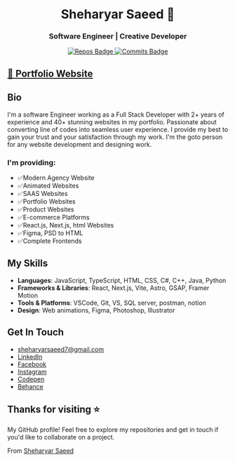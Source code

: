<h1 align="center">Sheharyar Saeed 👋</h1>
<h3 align="center">Software Engineer | Creative Developer</h3>

<p align="center">
  <a href="https://github.com/sherryjutt932?tab=repositories">
    <img src="https://badges.pufler.dev/repos/sherryjutt932" alt="Repos Badge" />
  </a>
  <a href="https://github.com/sherryjutt932">
    <img src="https://badges.pufler.dev/commits/yearly/sherryjutt932" alt="Commits Badge" />
  </a>
</p>

## [🔰 Portfolio Website](https://sheharyar-saeed-portfolio-2024.vercel.app/)

## Bio
I'm a software Engineer working as a Full Stack Developer with 2+ years of experience and 40+ stunning websites in my portfolio. Passionate about converting line of codes into seamless user experience. I provide my best to gain your trust and your satisfaction through my work. I'm the goto person for any website development and designing work.
### I'm providing:

- ✅Modern Agency Website
- ✅Animated Websites
- ✅SAAS Websites
- ✅Portfolio Websites
- ✅Product Websites
- ✅E-commerce Platforms
- ✅React.js, Next.js, html Websites
- ✅Figma, PSD to HTML
- ✅Complete Frontends

## My Skills
- **Languages**: JavaScript, TypeScript, HTML, CSS, C#, C++, Java, Python
- **Frameworks & Libraries**: React, Next.js, Vite, Astro, GSAP, Framer Motion
- **Tools & Platforms**: VSCode, Git, VS, SQL server, postman, notion
- **Design**: Web animations, Figma, Photoshop, Illustrator

## Get In Touch
- [sheharyarsaeed7@gmail.com](mailto:sheharyarsaeed7@gmail.com)
- [LinkedIn](https://www.linkedin.com/in/sheharyarsaeed932/)
- [Facebook](https://www.facebook.com/profile.php?id=100009704040257)
- [Instagram](https://www.instagram.com/sherry_jutt42/)
- [Codepen](https://codepen.io/sherryjutt932)
- [Behance](https://www.behance.net/sheharyarsaeed1)

## Thanks for visiting ⭐️
My GitHub profile! Feel free to explore my repositories and get in touch if you'd like to collaborate on a project.

From [Sheharyar Saeed](https://sheharyar-saeed-portfolio-2024.vercel.app/)

<!--
**sherryjutt932/sherryjutt932** is a ✨ _special_ ✨ repository because its `README.md` (this file) appears on your GitHub profile.

Here are some ideas to get you started:

- 🔭 I’m currently working on ...
- 🌱 I’m currently learning ...
- 👯 I’m looking to collaborate on ...
- 🤔 I’m looking for help with ...
- 💬 Ask me about ...
- 📫 How to reach me: ...
- 😄 Pronouns: ...
- ⚡ Fun fact: ...
-->
